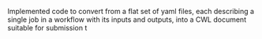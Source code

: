 Implemented code to convert from a flat set of yaml files, each describing a single job in a workflow with its inputs and outputs, into a CWL document suitable for submission t